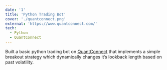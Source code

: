 ```yaml
---
date: '1'
title: 'Python Trading Bot'
cover: './quantconnect.png'
external: 'https://www.quantconnect.com/'
tech:
  - Python
  - QuantConnect
---
```


Built a basic python trading bot on [QuantConnect](https://www.quantconnect.com/) that implements a simple breakout strategy
which dynamically changes it’s lookback length based on past volatility.
